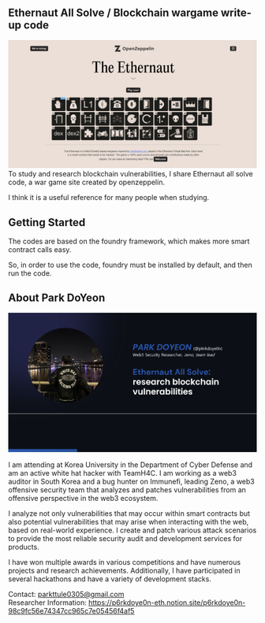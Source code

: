## Ethernaut All Solve / Blockchain wargame write-up code

![alt text](image-1.png) 
To study and research blockchain vulnerabilities, I share Ethernaut all solve code, a war game site created by openzeppelin.

I think it is a useful reference for many people when studying.

## Getting Started

The codes are based on the foundry framework, which makes more smart contract calls easy.

So, in order to use the code, foundry must be installed by default, and then run the code.

## About Park DoYeon

![alt text](image.png)

I am attending at Korea University in the Department of Cyber Defense and am an active white hat hacker with TeamH4C. I am working as a web3 auditor in South Korea and a bug hunter on Immunefi, leading Zeno, a web3 offensive security team that analyzes and patches vulnerabilities from an offensive perspective in the web3 ecosystem.

I analyze not only vulnerabilities that may occur within smart contracts but also potential vulnerabilities that may arise when interacting with the web, based on real-world experience. I create and patch various attack scenarios to provide the most reliable security audit and development services for products.

I have won multiple awards in various competitions and have numerous projects and research achievements. Additionally, I have participated in several hackathons and have a variety of development stacks.

Contact: parkttule0305@gmail.com<br/> 
Researcher Information: https://p6rkdoye0n-eth.notion.site/p6rkdoye0n-98c9fc56e74347cc965c7e05456f4af5
